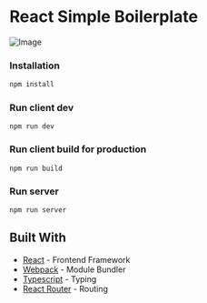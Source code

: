 # React Simple Boilerplate

![Image](https://serving.photos.photobox.com/4204080010f5bab4762e860e4ee7b8de86cfbe411dbe1b71ec636a519870afe648ba5222.jpg)

### Installation

```bash
npm install
```

### Run client dev

```
npm run dev
```

### Run client build for production

```
npm run build
```

### Run server

```
npm run server
```

## Built With

- [React](https://facebook.github.io/react/) - Frontend Framework
- [Webpack](https://webpack.github.io/) - Module Bundler
- [Typescript](https://www.typescriptlang.org/) - Typing
- [React Router](https://reacttraining.com/react-router/web/) - Routing
